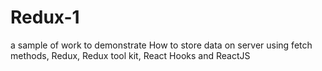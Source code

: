 # Redux-1
a sample of work to demonstrate How to store data on server using fetch methods, Redux, Redux tool kit, React Hooks and ReactJS
